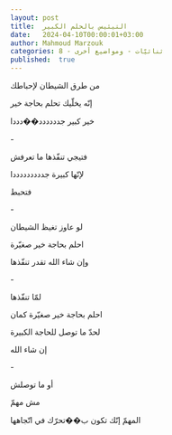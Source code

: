 ```yaml
---
layout: post
title:  التيئيس بالحلم الكبير
date:   2024-04-10T00:00:01+03:00
author: Mahmoud Marzouk
categories: 8 - ثنائيّات - ومواضيع أخرى
published:  true
---
```

من طرق الشيطان لإحباطك

إنّه يخلّيك تحلم بحاجة خير

خير كبير جدددددد��دددا

\-

فتيجي تنفّذها ما تعرفش

لإنّها كبيرة جدددددددددا

فتحبط

\-

لو عاوز تغيظ الشيطان

احلم بحاجة خير صغيّرة

وإن شاء الله تقدر تنفّذها

\-

لمّا تنفّذها

احلم بحاجة خير صغيّرة كمان

لحدّ ما توصل للحاجة الكبيرة

إن شاء الله

\-

أو ما توصلش

مش مهمّ

المهمّ إنّك تكون ب��تحرّك في اتّجاهها
